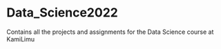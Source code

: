 # Data_Science2022
Contains all the projects and assignments for the Data Science course at KamiLimu

